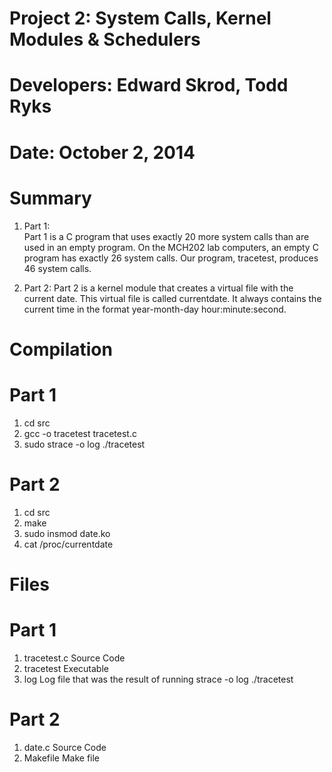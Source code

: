 # Project 2:  System Calls, Kernel Modules & Schedulers

# Developers:  Edward Skrod, Todd Ryks

# Date:  October 2, 2014

# Summary
1. Part 1:  
	Part 1 is a C program that uses exactly 20 more system calls than are used in an empty program. On the MCH202 lab computers, an empty C program has exactly 26 system calls. Our program, tracetest, produces 46 system calls.

2. Part 2:
    Part 2 is a kernel module that creates a virtual file with the current date. This virtual file is called currentdate. It always contains the current time in the format year-month-day hour:minute:second.

# Compilation
# Part 1
1. cd src
2. gcc -o tracetest tracetest.c
3. sudo strace -o log ./tracetest

# Part 2
1. cd src
2. make
3. sudo insmod date.ko
4. cat /proc/currentdate

# Files
# Part 1
1. tracetest.c
	Source Code
2. tracetest
	Executable
3. log
	Log file that was the result of running strace -o log ./tracetest

# Part 2
1. date.c
    Source Code
2. Makefile
    Make file
